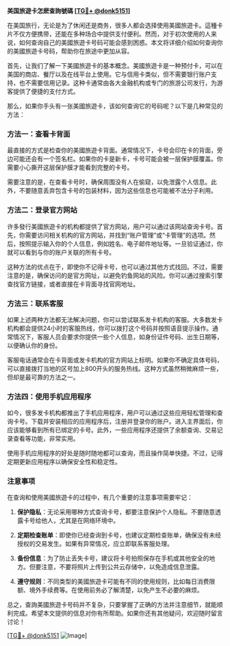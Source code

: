 **美国旅遊卡怎麽查詢號碼 [[TG💪+ @donk5151](https://t.me/s/donk5151)]**

在美国旅行，无论是为了休闲还是商务，很多人都会选择使用美國旅遊卡。這種卡片不仅方便携带，还能在多种场合中提供支付便利。然而，对于初次使用的人来说，如何查询自己的美國旅遊卡号码可能会感到困惑。本文将详细介绍如何查询你的美國旅遊卡号码，帮助你在旅途中更加从容。

首先，让我们了解一下美國旅遊卡的基本概念。美國旅遊卡是一种预付卡，可以在美国的商店、餐厅以及在线平台上使用。它与信用卡类似，但不需要银行账户支持，也不需要信用记录。这种卡通常由各大金融机构或专门的旅游公司发行，为游客提供了便捷的支付方式。

那么，如果你手头有一张美國旅遊卡，该如何查询它的号码呢？以下是几种常见的方法：

### 方法一：查看卡背面

最直接的方式是检查你的美國旅遊卡背面。通常情况下，卡号会印在卡的背面，旁边可能还会有一个签名栏。如果你的卡是新卡，卡号可能会被一层保护膜覆盖。你需要小心撕开这层保护膜才能看到完整的卡号。

需要注意的是，在查看卡号时，确保周围没有人在偷窥，以免泄露个人信息。此外，不要随意丢弃包含卡号的包装材料，因为这些信息也可能被不法分子利用。

### 方法二：登录官方网站

许多發行美國旅遊卡的机构都提供了官方网站，用户可以通过该网站查询卡号。首先，你需要访问相关机构的官方网站，并找到“账户管理”或“卡管理”的选项。然后，按照提示输入你的个人信息，例如姓名、电子邮件地址等。一旦验证通过，你就可以看到与你的账户关联的所有卡号。

这种方法的优点在于，即使你不记得卡号，也可以通过其他方式找回。不过，需要注意的是，确保访问的是官方网址，以避免钓鱼网站的风险。你可以通过搜索引擎查找官方链接，或者直接在卡背面寻找官网地址。

### 方法三：联系客服

如果上述两种方法都无法解决问题，你可以尝试联系发卡机构的客服。大多数发卡机构都会提供24小时的客服热线，你可以拨打这个号码并按照语音提示操作。通常情况下，客服人员会要求你提供一些个人信息，如身份证件号码、出生日期等，以便确认你的身份。

客服电话通常会在卡背面或发卡机构的官方网站上标明。如果你不确定具体号码，可以直接拨打当地的区号加上800开头的服务热线。这种方式虽然稍微麻烦一些，但却是最可靠的方法之一。

### 方法四：使用手机应用程序

如今，很多发卡机构都推出了手机应用程序，用户可以通过这些应用轻松管理和查询卡号。下载并安装相应的应用程序后，注册并登录你的账户。进入主界面后，你应该能够看到所有已绑定的卡号。此外，一些应用程序还提供了余额查询、交易记录查看等功能，非常实用。

使用手机应用程序的好处是随时随地都可以查询，而且操作简单快捷。不过，记得定期更新应用程序以确保安全性和稳定性。

### 注意事项

在查询和使用美國旅遊卡的过程中，有几个重要的注意事项需要牢记：

1. **保护隐私**：无论采用哪种方式查询卡号，都要注意保护个人隐私。不要随意透露卡号给他人，尤其是在网络环境中。
   
2. **定期检查账单**：即使你已经查询到卡号，也建议定期检查账单，确保没有未经授权的交易发生。如果有异常情况，应立即联系客服处理。

3. **备份信息**：为了防止丢失卡号，建议将卡号拍照保存在手机或其他安全的地方。但要注意，不要将照片上传到公共云存储中，以免造成信息泄露。

4. **遵守规则**：不同类型的美國旅遊卡可能有不同的使用规则，比如每日消费限额、境外手续费等。在使用前务必了解清楚，以免产生不必要的麻烦。

总之，查詢美國旅遊卡号码并不复杂，只要掌握了正确的方法并注意细节，就能顺利完成。希望本文提供的信息对你有所帮助。如果你还有其他疑问，欢迎随时留言讨论！

[[TG💪+ @donk5151](https://t.me/s/donk5151) ![Image](https://i.postimg.cc/rwNCRYN7/Snipaste-2025-04-30-17-27-05.png)]